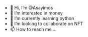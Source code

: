 - 👋 Hi, I’m @Asayimos
- 👀 I’m interested in money
- 🌱 I’m currently learning python
- 💞️ I’m looking to collaborate on NFT
- 📫 How to reach me ...

<!---
Asayimos/Asayimos is a ✨ special ✨ repository because its `README.md` (this file) appears on your GitHub profile.
You can click the Preview link to take a look at your changes.
--->
